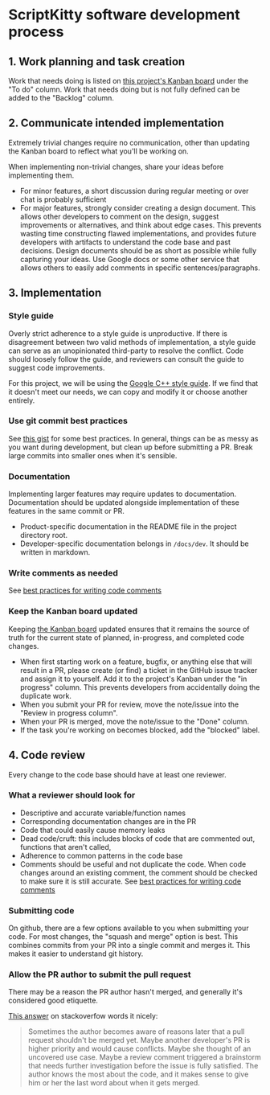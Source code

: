 # ScriptKitty software development process

## 1. Work planning and task creation

Work that needs doing is listed on [this project's Kanban
board](https://github.com/orgs/DevKitty/projects/1) under the "To do"
column. Work that needs doing but is not fully defined can be added to the
"Backlog" column.

## 2. Communicate intended implementation

Extremely trivial changes require no communication, other than updating the
Kanban board to reflect what you'll be working on.

When implementing non-trivial changes, share your ideas before implementing
them.
- For minor features, a short discussion during regular meeting or over chat is
  probably sufficient
- For major features, strongly consider creating a design document. This allows
  other developers to comment on the design, suggest improvements or
  alternatives, and think about edge cases. This prevents wasting time
  constructing flawed implementations, and provides future developers with
  artifacts to understand the code base and past decisions. Design documents
  should be as short as possible while fully capturing your ideas. Use Google
  docs or some other service that allows others to easily add comments in
  specific sentences/paragraphs.

## 3. Implementation

### Style guide
Overly strict adherence to a style guide is unproductive. If there is
disagreement between two valid methods of implementation, a style guide can
serve as an unopinionated third-party to resolve the conflict. Code should
loosely follow the guide, and reviewers can consult the guide to suggest code
improvements.

For this project, we will be using the [Google C++ style
guide](https://google.github.io/styleguide/cppguide.html). If we find that it
doesn't meet our needs, we can copy and modify it or choose another entirely.

### Use git commit best practices
See [this
gist](https://gist.github.com/luismts/495d982e8c5b1a0ced4a57cf3d93cf60) for
some best practices. In general, things can be as messy as you want during
development, but clean up before submitting a PR. Break large commits into
smaller ones when it's sensible.

### Documentation
Implementing larger features may require updates to documentation.
Documentation should be updated alongside implementation of these features in
the same commit or PR.
- Product-specific documentation in the README file in the project directory root.
- Developer-specific documentation belongs in `/docs/dev`. It should be written
  in markdown.

### Write comments as needed
See [best practices for writing code comments](https://stackoverflow.blog/2021/12/23/best-practices-for-writing-code-comments/)

### Keep the Kanban board updated
Keeping [the Kanban board](https://github.com/orgs/DevKitty/projects/1)
updated ensures that it remains the source of truth for the current state of
planned, in-progress, and completed code changes.

- When first starting work on a feature, bugfix, or anything else that will
  result in a PR, please create (or find) a ticket in the GitHub issue tracker
  and assign it to yourself. Add it to the project's Kanban under the "in
  progress" column. This prevents developers from accidentally doing the
  duplicate work.
- When you submit your PR for review, move the note/issue into the "Review in
  progress column".
- When your PR is merged, move the note/issue to the "Done" column.
- If the task you're working on becomes blocked, add the "blocked" label.


## 4. Code review
Every change to the code base should have at least one reviewer.

### What a reviewer should look for
- Descriptive and accurate variable/function names
- Corresponding documentation changes are in the PR 
- Code that could easily cause memory leaks
- Dead code/cruft: this includes blocks of code that are commented out,
  functions that aren't called, 
- Adherence to common patterns in the code base
- Comments should be useful and not duplicate the code. When code changes
  around an existing comment, the comment should be checked to make sure it is
  still accurate. See [best practices for writing code
  comments](https://stackoverflow.blog/2021/12/23/best-practices-for-writing-code-comments/)

### Submitting code
On github, there are a few options available to you when submitting your code.
For most changes, the "squash and merge" option is best. This combines commits
from your PR into a single commit and merges it. This makes it easier to
understand git history.

### Allow the PR author to submit the pull request
There may be a reason the PR author hasn't merged, and generally it's
considered good etiquette.

[This answer](https://softwareengineering.stackexchange.com/a/334496) on
stackoverfow words it nicely:

> Sometimes the author becomes aware of reasons later that a pull request
> shouldn't be merged yet. Maybe another developer's PR is higher priority and
> would cause conflicts. Maybe she thought of an uncovered use case. Maybe a
> review comment triggered a brainstorm that needs further investigation before
> the issue is fully satisfied. The author knows the most about the code, and it
> makes sense to give him or her the last word about when it gets merged.

